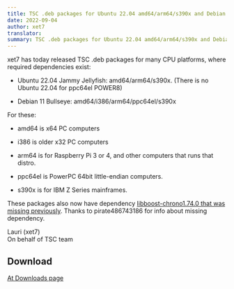 ```yaml
---
title: TSC .deb packages for Ubuntu 22.04 amd64/arm64/s390x and Debian 11 amd64/i386/arm64/ppc64el/s390 available 
date: 2022-09-04
author: xet7
translator:
summary: TSC .deb packages for Ubuntu 22.04 amd64/arm64/s390x and Debian 11 amd64/i386/arm64/ppc64el/s390 available
---
```


xet7 has today released TSC .deb packages for many CPU platforms,
where required dependencies exist:

- Ubuntu 22.04 Jammy Jellyfish: amd64/arm64/s390x. (There is no Ubuntu 22.04 for ppc64el POWER8)

- Debian 11 Bullseye: amd64/i386/arm64/ppc64el/s390x

For these:

- amd64 is x64 PC computers

- i386 is older x32 PC computers

- arm64 is for Raspberry Pi 3 or 4, and other computers that runs that distro.

- ppc64el is PowerPC 64bit little-endian computers.

- s390x is for IBM Z Series mainframes.

These packages also now have dependency [libboost-chrono1.74.0 that was missing previously][2].
Thanks to pirate486743186 for info about missing dependency.

Lauri (xet7)<br />
On behalf of TSC team

## Download

[At Downloads page][1]

[1]: /en/download/

[2]: https://github.com/Secretchronicles/TSC/issues/703
